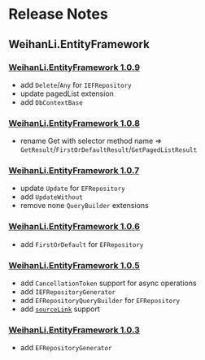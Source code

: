 # Release Notes

## WeihanLi.EntityFramework

### [WeihanLi.EntityFramework 1.0.9](https://www.nuget.org/packages/WeihanLi.EntityFramework/1.0.9)

- add `Delete`/`Any` for `IEFRepository`
- update pagedList extension
- add `DbContextBase`

### [WeihanLi.EntityFramework 1.0.8](https://www.nuget.org/packages/WeihanLi.EntityFramework/1.0.8)

- rename Get with selector method name => `GetResult`/`FirstOrDefaultResult`/`GetPagedListResult`

### [WeihanLi.EntityFramework 1.0.7](https://www.nuget.org/packages/WeihanLi.EntityFramework/1.0.7)

- update `Update` for `EFRepository`
- add `UpdateWithout`
- remove none `QueryBuilder` extensions

### [WeihanLi.EntityFramework 1.0.6](https://www.nuget.org/packages/WeihanLi.EntityFramework/1.0.6)

- add `FirstOrDefault` for `EFRepository`

### [WeihanLi.EntityFramework 1.0.5](https://www.nuget.org/packages/WeihanLi.EntityFramework/1.0.5)

- add `CancellationToken` support for async operations
- add `IEFRepositoryGenerator`
- add `EFRepositoryQueryBuilder` for `EFRepository`
- add [`sourceLink`](https://github.com/dotnet/sourcelink) support

### [WeihanLi.EntityFramework 1.0.3](https://www.nuget.org/packages/WeihanLi.EntityFramework/1.0.3)

- add `EFRepositoryGenerator`
